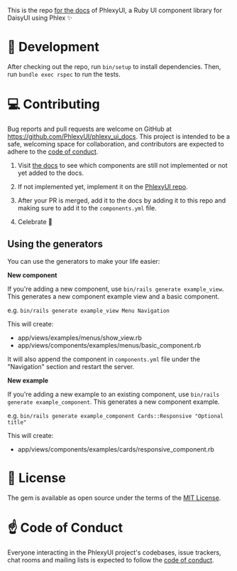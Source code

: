 This is the repo [for the docs](https://phlexyui.com/) of PhlexyUI, a Ruby UI component library for DaisyUI using Phlex ✨

# 🔧 Development

After checking out the repo, run `bin/setup` to install dependencies. Then, run `bundle exec rspec` to run the tests.

# 💻 Contributing

Bug reports and pull requests are welcome on GitHub at https://github.com/PhlexyUI/phlexy_ui_docs. This project is intended to be a safe, welcoming space for collaboration, and contributors are expected to adhere to the [code of conduct](https://github.com/[USERNAME]/phlexy_ui/blob/main/CODE_OF_CONDUCT.md).

1. Visit [the docs](https://phlexyui.com/) to see which components are still not implemented or not yet added to the docs.

2. If not implemented yet, implement it on the [PhlexyUI repo](https://github.com/PhlexyUI/phlexy_ui).

3. After your PR is merged, add it to the docs by adding it to this repo and making sure to add it to the `components.yml` file.

4. Celebrate 🎉

## Using the generators

You can use the generators to make your life easier:

**New component**

If you're adding a new component, use `bin/rails generate example_view`. This generates a new component example view and a basic component.

e.g. `bin/rails generate example_view Menu Navigation`

This will create:

- app/views/examples/menus/show_view.rb
- app/views/components/examples/menus/basic_component.rb

It will also append the component in `components.yml` file under the "Navigation" section and restart the server.

**New example**

If you're adding a new example to an existing component, use `bin/rails generate example_component`. This generates a new component example.

e.g. `bin/rails generate example_component Cards::Responsive "Optional title"`

This will create:

- app/views/components/examples/cards/responsive_component.rb

# 📃 License

The gem is available as open source under the terms of the [MIT License](https://opensource.org/licenses/MIT).

# ☝️ Code of Conduct

Everyone interacting in the PhlexyUI project's codebases, issue trackers, chat rooms and mailing lists is expected to follow the [code of conduct](https://github.com/[USERNAME]/phlexy_ui/blob/main/CODE_OF_CONDUCT.md).
